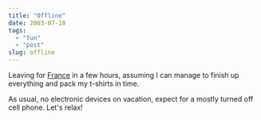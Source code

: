 ```yaml
---
title: "Offline"
date: 2003-07-18
tags: 
  - "fun"
  - "post"
slug: offline
---
```


Leaving for [France](http://www.la-drome-provencale.com/fr/plus-beaux-villages/poet-laval/) in a few hours, assuming I can manage to finish up everything and pack my t-shirts in time.

As usual, no electronic devices on vacation, expect for a mostly turned off cell phone. Let's relax!
